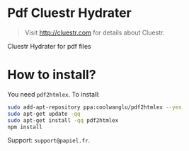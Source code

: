 # Pdf Cluestr Hydrater
> Visit http://cluestr.com for details about Cluestr.

Cluestr Hydrater for pdf files

# How to install?

You need `pdf2htmlex`. To install:
```sh
sudo add-apt-repository ppa:coolwanglu/pdf2htmlex --yes
sudo apt-get update -qq
sudo apt-get install -qq pdf2htmlex
npm install
```

Support: `support@papiel.fr`.
